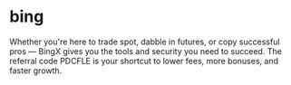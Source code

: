 # bing
Whether you're here to trade spot, dabble in futures, or copy successful pros — BingX gives you the tools and security you need to succeed. The referral code PDCFLE is your shortcut to lower fees, more bonuses, and faster growth.
